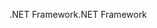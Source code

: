 <span data-ttu-id="8de74-101">.NET Framework</span><span class="sxs-lookup"><span data-stu-id="8de74-101">.NET Framework</span></span>